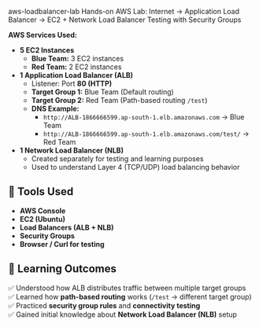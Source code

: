 aws-loadbalancer-lab
Hands-on AWS Lab: Internet → Application Load Balancer → EC2 + Network Load Balancer Testing with Security Groups

**AWS Services Used:**
- **5 EC2 Instances**
  - **Blue Team:** 3 EC2 instances
  - **Red Team:** 2 EC2 instances
- **1 Application Load Balancer (ALB)**
  - Listener: Port **80 (HTTP)**
  - **Target Group 1:** Blue Team (Default routing)
  - **Target Group 2:** Red Team (Path-based routing `/test`)
  - **DNS Example:**
    - `http://ALB-1866666599.ap-south-1.elb.amazonaws.com` → Blue Team
    - `http://ALB-1866666599.ap-south-1.elb.amazonaws.com/test/` → Red Team
- **1 Network Load Balancer (NLB)**
  - Created separately for testing and learning purposes
  - Used to understand Layer 4 (TCP/UDP) load balancing behavior
    
## 🧰 Tools Used
- **AWS Console**
- **EC2 (Ubuntu)**
- **Load Balancers (ALB + NLB)**
- **Security Groups**
- **Browser / Curl for testing**

## 🧠 Learning Outcomes
✅ Understood how ALB distributes traffic between multiple target groups  
✅ Learned how **path-based routing** works (`/test` → different target group)  
✅ Practiced **security group rules** and **connectivity testing**  
✅ Gained initial knowledge about **Network Load Balancer (NLB)** setup
